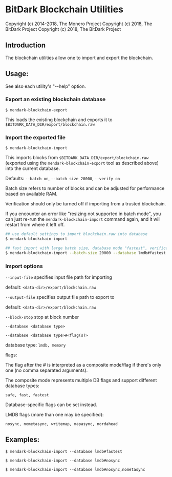 # BitDark Blockchain Utilities

Copyright (c) 2014-2018, The Monero Project
Copyright (c) 2018, The BitDark Project
Copyright (c) 2018, The BitDark Project

## Introduction

The blockchain utilities allow one to import and export the blockchain.

## Usage:

See also each utility's "--help" option.

### Export an existing blockchain database

`$ mendark-blockchain-export`

This loads the existing blockchain and exports it to `$BITDARK_DATA_DIR/export/blockchain.raw`

### Import the exported file

`$ mendark-blockchain-import`

This imports blocks from `$BITDARK_DATA_DIR/export/blockchain.raw` (exported using the
`mendark-blockchain-export` tool as described above) into the current database.

Defaults: `--batch on`, `--batch size 20000`, `--verify on`

Batch size refers to number of blocks and can be adjusted for performance based on available RAM.

Verification should only be turned off if importing from a trusted blockchain.

If you encounter an error like "resizing not supported in batch mode", you can just re-run
the `mendark-blockchain-import` command again, and it will restart from where it left off.

```bash
## use default settings to import blockchain.raw into database
$ mendark-blockchain-import

## fast import with large batch size, database mode "fastest", verification off
$ mendark-blockchain-import --batch-size 20000 --database lmdb#fastest --verify off

```

### Import options

`--input-file`
specifies input file path for importing

default: `<data-dir>/export/blockchain.raw`

`--output-file`
specifies output file path to export to

default: `<data-dir>/export/blockchain.raw`

`--block-stop`
stop at block number

`--database <database type>`

`--database <database type>#<flag(s)>`

database type: `lmdb, memory`

flags:

The flag after the # is interpreted as a composite mode/flag if there's only
one (no comma separated arguments).

The composite mode represents multiple DB flags and support different database types:

`safe, fast, fastest`

Database-specific flags can be set instead.

LMDB flags (more than one may be specified):

`nosync, nometasync, writemap, mapasync, nordahead`

## Examples:

```
$ mendark-blockchain-import --database lmdb#fastest

$ mendark-blockchain-import --database lmdb#nosync

$ mendark-blockchain-import --database lmdb#nosync,nometasync
```
